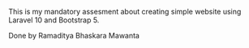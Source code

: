 This is my mandatory assesment about creating simple website using Laravel 10 and Bootstrap 5.

Done by Ramaditya Bhaskara Mawanta
